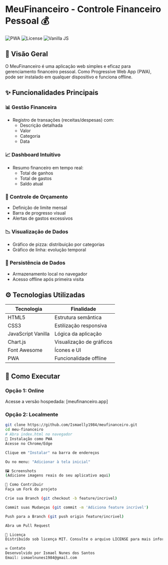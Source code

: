 # MeuFinanceiro - Controle Financeiro Pessoal 💰

![PWA](https://img.shields.io/badge/PWA-Compatible-success)
![License](https://img.shields.io/badge/License-MIT-blue)
![Vanilla JS](https://img.shields.io/badge/JavaScript-Vanilla-yellow)

## 📖 Visão Geral

O MeuFinanceiro é uma aplicação web simples e eficaz para gerenciamento financeiro pessoal. Como Progressive Web App (PWA), pode ser instalado em qualquer dispositivo e funciona offline.

## ✨ Funcionalidades Principais

### 📊 Gestão Financeira
- Registro de transações (receitas/despesas) com:
  - Descrição detalhada
  - Valor
  - Categoria
  - Data

### 📈 Dashboard Intuitivo
- Resumo financeiro em tempo real:
  - Total de ganhos
  - Total de gastos
  - Saldo atual

### 🎯 Controle de Orçamento
- Definição de limite mensal
- Barra de progresso visual
- Alertas de gastos excessivos

### 📉 Visualização de Dados
- Gráfico de pizza: distribuição por categorias
- Gráfico de linha: evolução temporal

### 🔄 Persistência de Dados
- Armazenamento local no navegador
- Acesso offline após primeira visita

## ⚙️ Tecnologias Utilizadas

| Tecnologia | Finalidade |
|------------|------------|
| HTML5 | Estrutura semântica |
| CSS3 | Estilização responsiva |
| JavaScript Vanilla | Lógica da aplicação |
| Chart.js | Visualização de gráficos |
| Font Awesome | Ícones e UI |
| PWA | Funcionalidade offline |

## 🚀 Como Executar

### Opção 1: Online
Acesse a versão hospedada: [meufinanceiro.app]

### Opção 2: Localmente
```bash
git clone https://github.com/Ismaelly1984/meufinanceiro.git
cd meu-financeiro
# Abra index.html no navegador
📱 Instalação como PWA
Acesse no Chrome/Edge

Clique em "Instalar" na barra de endereços

Ou no menu: "Adicionar à tela inicial"

🖼️ Screenshots
(Adicione imagens reais do seu aplicativo aqui)

🤝 Como Contribuir
Faça um Fork do projeto

Crie sua Branch (git checkout -b feature/incrivel)

Commit suas Mudanças (git commit -m 'Adiciona feature incrível')

Push para a Branch (git push origin feature/incrivel)

Abra um Pull Request

📄 Licença
Distribuído sob licença MIT. Consulte o arquivo LICENSE para mais informações.

✉️ Contato
Desenvolvido por Ismael Nunes dos Santos
Email: ismaelnunes1984@gmail.com
